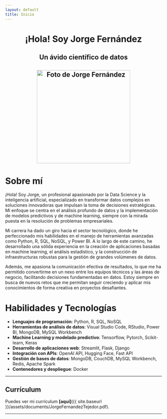 ```yaml
---
layout: default
title: Inicio
---
```



<div align="center">
  <h1>¡Hola! Soy Jorge Fernández</h1>
  <h2>Un ávido científico de datos<h2>
  <img src="{{ '/assets/images/jorge_fernandez.jpg' | relative_url }}" alt="Foto de Jorge Fernández" width="300" height="auto">
</div>

# Sobre mí

¡Hola! Soy Jorge, un profesional apasionado por la Data Science y la inteligencia artificial, especializado en transformar datos complejos en soluciones innovadoras que impulsan la toma de decisiones estratégicas. Mi enfoque se centra en el análisis profundo de datos y la implementación de modelos predictivos y de machine learning, siempre con la mirada puesta en la resolución de problemas empresariales.

Mi carrera ha dado un giro hacia el sector tecnológico, donde he perfeccionado mis habilidades en el manejo de herramientas avanzadas como Python, R, SQL, NoSQL, y Power BI. A lo largo de este camino, he desarrollado una sólida experiencia en la creación de aplicaciones basadas en machine learning, el análisis estadístico, y la construcción de infraestructuras robustas para la gestión de grandes volúmenes de datos.

Además, me apasiona la comunicación efectiva de resultados, lo que me ha permitido convertirme en un nexo entre los equipos técnicos y las áreas de negocio, facilitando decisiones fundamentadas en datos. Estoy siempre en busca de nuevos retos que me permitan seguir creciendo y aplicar mis conocimientos de forma creativa en proyectos desafiantes.

# Habilidades y Tecnologías

- **Lenguajes de programación**: Python, R, SQL, NoSQL
- **Herramientas de análisis de datos**: Visual Studio Code, RStudio, Power BI, MongoDB, MySQL Workbench
- **Machine Learning y modelado predictivo**: Tensorflow, Pytorch, Scikit-learn, Keras
- **Desarrollo de aplicaciones web**: Streamlit, Flask, Django
- **Integración con APIs**: OpenAI API, Hugging Face, Fast API
- **Gestión de bases de datos**: MongoDB, CouchDB, MySQL Workbench, Redis, Apache Spark
- **Contenedores y despliegue**: Docker

---

## Currículum

Puedes ver mi currículum **[aquí]**({{ site.baseurl }}/assets/documents/JorgeFernandezTejedor.pdf).

---

